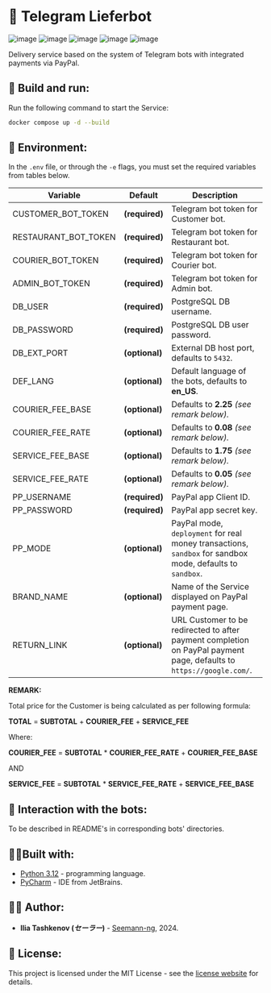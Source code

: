# 🛒 Telegram Lieferbot

![image](https://img.shields.io/badge/Python-FFD43B?style=for-the-badge&logo=python&logoColor=blue)
![image](https://img.shields.io/badge/Telegram-2CA5E0?style=for-the-badge&logo=telegram&logoColor=white)
![image](https://img.shields.io/badge/Docker-2CA5E0?style=for-the-badge&logo=docker&logoColor=white)
![image](https://img.shields.io/badge/PostgreSQL-316192?style=for-the-badge&logo=postgresql&logoColor=white)
![image](https://img.shields.io/badge/PayPal-00457C?style=for-the-badge&logo=paypal&logoColor=white)

Delivery service based on the system of Telegram bots with integrated payments via PayPal.

## 💾 Build and run:

Run the following command to start the Service:

```bash
docker compose up -d --build
```

## 🔐 Environment:

In the `.env` file, or through the `-e` flags, you must set the required variables from
tables below.

| Variable             | Default        | Description                                                                                                          |
|----------------------|----------------|----------------------------------------------------------------------------------------------------------------------|
| CUSTOMER_BOT_TOKEN   | **(required)** | Telegram bot token for Customer bot.                                                                                 |
| RESTAURANT_BOT_TOKEN | **(required)** | Telegram bot token for Restaurant bot.                                                                               |
| COURIER_BOT_TOKEN    | **(required)** | Telegram bot token for Courier bot.                                                                                  |
| ADMIN_BOT_TOKEN      | **(required)** | Telegram bot token for Admin bot.                                                                                    |
| DB_USER              | **(required)** | PostgreSQL DB username.                                                                                              |
| DB_PASSWORD          | **(required)** | PostgreSQL DB user password.                                                                                         |
| DB_EXT_PORT          | **(optional)** | External DB host port, defaults to `5432`.                                                                           |
| DEF_LANG             | **(optional)** | Default language of the bots, defaults to __en_US__.                                                                 |
| COURIER_FEE_BASE     | **(optional)** | Defaults to __2.25__ _(see remark below)._                                                                           |
| COURIER_FEE_RATE     | **(optional)** | Defaults to __0.08__ _(see remark below)._                                                                           |
| SERVICE_FEE_BASE     | **(optional)** | Defaults to __1.75__ _(see remark below)._                                                                           |
| SERVICE_FEE_RATE     | **(optional)** | Defaults to __0.05__ _(see remark below)._                                                                           |
| PP_USERNAME          | **(required)** | PayPal app Client ID.                                                                                                |
| PP_PASSWORD          | **(required)** | PayPal app secret key.                                                                                               |
| PP_MODE              | **(optional)** | PayPal mode, `deployment` for real money transactions, `sandbox` for sandbox mode, defaults to `sandbox`.            |
| BRAND_NAME           | **(optional)** | Name of the Service displayed on PayPal payment page.                                                                |
| RETURN_LINK          | **(optional)** | URL Customer to be redirected to after payment completion on PayPal payment page, defaults to `https://google.com/`. |

__REMARK:__

Total price for the Customer is being calculated as per following formula:

__TOTAL__ = __SUBTOTAL__ + __COURIER_FEE__ + __SERVICE_FEE__

Where:

__COURIER_FEE__ = __SUBTOTAL__ * __COURIER_FEE_RATE__ + __COURIER_FEE_BASE__

AND

__SERVICE_FEE__ = __SUBTOTAL__ * __SERVICE_FEE_RATE__ + __SERVICE_FEE_BASE__

## 🤖 Interaction with the bots:

To be described in README's in corresponding bots' directories.

## 👨‍🔧Built with:

* [Python 3.12](https://www.python.org/) - programming language.
* [PyCharm](https://www.jetbrains.com/pycharm/) - IDE from JetBrains.

## 👨‍💻 Author:

* **Ilia Tashkenov (_セーラー_)** - [Seemann-ng](https://github.com/Seemann-ng), 2024.

## 📝 License:

This project is licensed under the MIT License - see the [license website](https://opensource.org/licenses/MIT) for details.

